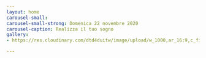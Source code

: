 ```yaml
---
layout: home
carousel-small: 
carousel-small-strong: Domenica 22 novembre 2020
carousel-caption: Realizza il tuo sogno
gallery:
- https://res.cloudinary.com/dtd4duitw/image/upload/w_1000,ar_16:9,c_fill,g_auto,e_sharpen/v1567253002/viterbo/70215721_1441918852613190_8315255086775271424_o.jpg

---
```

